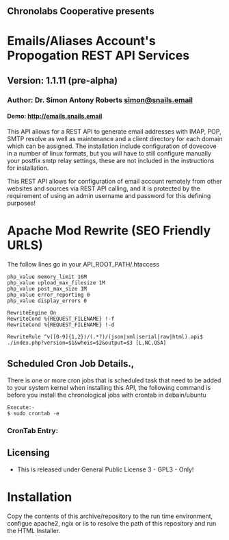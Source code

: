 ## Chronolabs Cooperative presents

# Emails/Aliases Account's Propogation REST API Services

## Version: 1.1.11 (pre-alpha)

### Author: Dr. Simon Antony Roberts <simon@snails.email>

#### Demo: http://emails.snails.email

This API allows for a REST API to generate email addresses with IMAP, POP, SMTP resolve as well as maintenance and a client directory for each domain which can be assigned. The installation include configuration of dovecove in a number of linux formats, but you will have to still configure manually your postfix smtp relay settings, these are not included in the instructions for installation.

This REST API allows for configuration of email account remotely from other websites and sources via REST API calling, and it is protected by the requirement of using an admin username and password for this defining purposes!

# Apache Mod Rewrite (SEO Friendly URLS)

The follow lines go in your API_ROOT_PATH/.htaccess

    php_value memory_limit 16M
    php_value upload_max_filesize 1M
    php_value post_max_size 1M
    php_value error_reporting 0
    php_value display_errors 0
    
    RewriteEngine On
    RewriteCond %{REQUEST_FILENAME} !-f
    RewriteCond %{REQUEST_FILENAME} !-d
    
    RewriteRule ^v([0-9]{1,2})/(.*?)/(json|xml|serial|raw|html).api$ ./index.php?version=$1&whois=$2&output=$3 [L,NC,QSA]

## Scheduled Cron Job Details.,
    
There is one or more cron jobs that is scheduled task that need to be added to your system kernel when installing this API, the following command is before you install the chronological jobs with crontab in debain/ubuntu
    
    Execute:-
    $ sudo crontab -e

### CronTab Entry:
    
    
## Licensing

 * This is released under General Public License 3 - GPL3 - Only!

# Installation

Copy the contents of this archive/repository to the run time environment, configue apache2, ngix or iis to resolve the path of this repository and run the HTML Installer.

